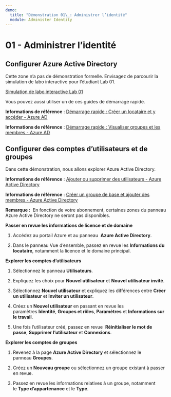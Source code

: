 ```yaml
---
demo:
  title: "Démonstration 01\_: Administrer l’identité"
  module: Administer Identity
---
```


# 01 - Administrer l’identité

## Configurer Azure Active Directory

Cette zone n’a pas de démonstration formelle. Envisagez de parcourir la simulation de labo interactive pour l’étudiant Lab 01. 

[Simulation de labo interactive Lab 01](https://mslabs.cloudguides.com/guides/AZ-104%20Exam%20Guide%20-%20Microsoft%20Azure%20Administrator%20Exercise%201)

Vous pouvez aussi utiliser un de ces guides de démarrage rapide. 

**Informations de référence** : [Démarrage rapide : Créer un locataire et y accéder - Azure AD](https://docs.microsoft.com/azure/active-directory/fundamentals/active-directory-access-create-new-tenant)

**Informations de référence** : [Démarrage rapide : Visualiser groupes et les membres - Azure AD](https://docs.microsoft.com/azure/active-directory/fundamentals/active-directory-groups-view-azure-portal)

## Configurer des comptes d’utilisateurs et de groupes

Dans cette démonstration, nous allons explorer Azure Active Directory.

**Informations de référence** : [Ajouter ou supprimer des utilisateurs - Azure Active Directory](https://docs.microsoft.com/azure/active-directory/fundamentals/add-users-azure-active-directory)

**Informations de référence** : [Créer un groupe de base et ajouter des membres - Azure Active Directory](https://docs.microsoft.com/azure/active-directory/fundamentals/active-directory-groups-create-azure-portal#create-a-basic-group-and-add-members)

**Remarque :**  En fonction de votre abonnement, certaines zones du panneau Azure Active Directory ne seront pas disponibles. 

**Passer en revue les informations de licence et de domaine**

1.  Accédez au portail Azure et au panneau  **Azure Active Directory**.

2.  Dans le panneau Vue d’ensemble, passez en revue les **Informations du locataire**, notamment la licence et le domaine principal.

**Explorer les comptes d’utilisateurs**

1.  Sélectionnez le panneau **Utilisateurs**.

2.  Expliquez les choix pour **Nouvel utilisateur** et **Nouvel utilisateur invité**.

3.  Sélectionnez **Nouvel utilisateur** et expliquez les différences entre **Créer un utilisateur** et **Inviter un utilisateur**.

4.  Créez un **Nouvel utilisateur** en passant en revue les paramètres **Identité**, **Groupes et rôles**, **Paramètres** et **Informations sur le travail**.

5.  Une fois l’utilisateur créé, passez en revue  **Réinitialiser le mot de passe**, **Supprimer l’utilisateur** et **Connexions**.

**Explorer les comptes de groupes**

1.  Revenez à la page **Azure Active Directory** et sélectionnez le panneau **Groupes**.

2.  Créez un **Nouveau groupe** ou sélectionnez un groupe existant à passer en revue.

3.  Passez en revue les informations relatives à un groupe, notamment le **Type d’appartenance** et le **Type**.

